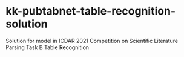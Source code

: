 # kk-pubtabnet-table-recognition-solution
Solution for model in ICDAR 2021 Competition on Scientific Literature Parsing Task B Table Recognition
